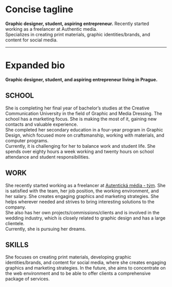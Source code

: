 # Concise tagline
**Graphic designer, student, aspiring entrepreneur.** Recently started working as a freelancer at Authentic media.  
Specializes in creating print materials, graphic identities/brands, and content for social media.

---

# Expanded bio
**Graphic designer, student, and aspiring entrepreneur living in Prague.**

## SCHOOL
She is completing her final year of bachelor’s studies at the Creative Communication University in the field of Graphic and Media Dressing. The school has a marketing focus. She is making the most of it, gaining new contacts and valuable experience.  
She completed her secondary education in a four-year program in Graphic Design, which focused more on craftsmanship, working with materials, and computer programs.  
Currently, it is challenging for her to balance work and student life. She spends over eighty hours a week working and twenty hours on school attendance and student responsibilities.

## WORK
She recently started working as a freelancer at [Autentická média - tým](https://www.autentickamedia.cz/tym). She is satisfied with the team, her job position, the working environment, and her salary. She creates engaging graphics and marketing strategies. She helps wherever needed and strives to bring interesting solutions to the company.  
She also has her own projects/commissions/clients and is involved in the wedding industry, which is closely related to graphic design and has a large clientele.  
Currently, she is pursuing her dreams.

## SKILLS
She focuses on creating print materials, developing graphic identities/brands, and content for social media, where she creates engaging graphics and marketing strategies. In the future, she aims to concentrate on the web environment and to be able to offer clients a comprehensive package of services.
